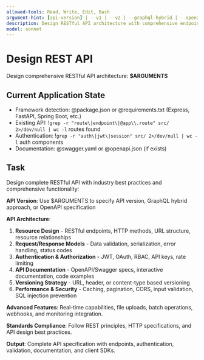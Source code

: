 ```yaml
---
allowed-tools: Read, Write, Edit, Bash
argument-hint: [api-version] | --v1 | --v2 | --graphql-hybrid | --openapi
description: Design RESTful API architecture with comprehensive endpoints, authentication, and documentation
model: sonnet
---
```


# Design REST API

Design comprehensive RESTful API architecture: **$ARGUMENTS**

## Current Application State

- Framework detection: @package.json or @requirements.txt (Express, FastAPI, Spring Boot, etc.)
- Existing API: !`grep -r "route\|endpoint\|@app\\.route" src/ 2>/dev/null | wc -l` routes found
- Authentication: !`grep -r "auth\|jwt\|session" src/ 2>/dev/null | wc -l` auth components
- Documentation: @swagger.yaml or @openapi.json (if exists)

## Task

Design complete RESTful API with industry best practices and comprehensive functionality:

**API Version**: Use $ARGUMENTS to specify API version, GraphQL hybrid approach, or OpenAPI specification

**API Architecture**:
1. **Resource Design** - RESTful endpoints, HTTP methods, URL structure, resource relationships
2. **Request/Response Models** - Data validation, serialization, error handling, status codes
3. **Authentication & Authorization** - JWT, OAuth, RBAC, API keys, rate limiting
4. **API Documentation** - OpenAPI/Swagger specs, interactive documentation, code examples
5. **Versioning Strategy** - URL, header, or content-type based versioning
6. **Performance & Security** - Caching, pagination, CORS, input validation, SQL injection prevention

**Advanced Features**: Real-time capabilities, file uploads, batch operations, webhooks, and monitoring integration.

**Standards Compliance**: Follow REST principles, HTTP specifications, and API design best practices.

**Output**: Complete API specification with endpoints, authentication, validation, documentation, and client SDKs.